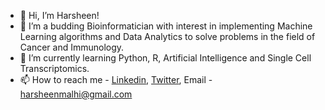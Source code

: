 - 👋 Hi, I’m Harsheen!
- 👀 I’m a budding Bioinformatician with interest in implementing Machine Learning algorithms and Data Analytics to solve problems in the field of Cancer and Immunology.
- 🌱 I’m currently learning Python, R, Artificial Intelligence and Single Cell Transcriptomics.
- 📫 How to reach me - [Linkedin](www.linkedin.com/in/harsheen98), [Twitter](https://twitter.com/Sheen8798), Email - harsheenmalhi@gmail.com

<!---
Harsheen98/Harsheen98 is a ✨ special ✨ repository because its `README.md` (this file) appears on your GitHub profile.
You can click the Preview link to take a look at your changes.
--->
